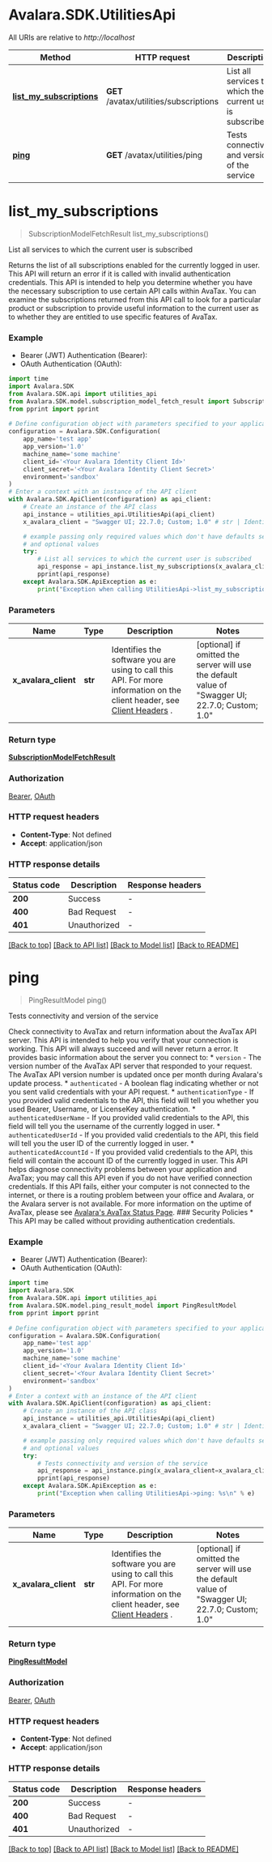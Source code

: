 # Avalara.SDK.UtilitiesApi

All URIs are relative to *http://localhost*

Method | HTTP request | Description
------------- | ------------- | -------------
[**list_my_subscriptions**](UtilitiesApi.md#list_my_subscriptions) | **GET** /avatax/utilities/subscriptions | List all services to which the current user is subscribed
[**ping**](UtilitiesApi.md#ping) | **GET** /avatax/utilities/ping | Tests connectivity and version of the service


# **list_my_subscriptions**
> SubscriptionModelFetchResult list_my_subscriptions()

List all services to which the current user is subscribed

Returns the list of all subscriptions enabled for the currently logged in user.                This API will return an error if it is called with invalid authentication credentials.                This API is intended to help you determine whether you have the necessary subscription to use certain API calls  within AvaTax.  You can examine the subscriptions returned from this API call to look for a particular product  or subscription to provide useful information to the current user as to whether they are entitled to use  specific features of AvaTax.

### Example

* Bearer (JWT) Authentication (Bearer):
* OAuth Authentication (OAuth):

```python
import time
import Avalara.SDK
from Avalara.SDK.api import utilities_api
from Avalara.SDK.model.subscription_model_fetch_result import SubscriptionModelFetchResult
from pprint import pprint
    
# Define configuration object with parameters specified to your application.
configuration = Avalara.SDK.Configuration(
    app_name='test app'
    app_version='1.0'
    machine_name='some machine'
    client_id='<Your Avalara Identity Client Id>'
    client_secret='<Your Avalara Identity Client Secret>'
    environment='sandbox'
)
# Enter a context with an instance of the API client
with Avalara.SDK.ApiClient(configuration) as api_client:
    # Create an instance of the API class
    api_instance = utilities_api.UtilitiesApi(api_client)
    x_avalara_client = "Swagger UI; 22.7.0; Custom; 1.0" # str | Identifies the software you are using to call this API.  For more information on the client header, see [Client Headers](https://developer.avalara.com/avatax/client-headers/) . (optional) if omitted the server will use the default value of "Swagger UI; 22.7.0; Custom; 1.0"

    # example passing only required values which don't have defaults set
    # and optional values
    try:
        # List all services to which the current user is subscribed
        api_response = api_instance.list_my_subscriptions(x_avalara_client=x_avalara_client)
        pprint(api_response)
    except Avalara.SDK.ApiException as e:
        print("Exception when calling UtilitiesApi->list_my_subscriptions: %s\n" % e)
```

### Parameters

Name | Type | Description  | Notes
------------- | ------------- | ------------- | -------------
 **x_avalara_client** | **str**| Identifies the software you are using to call this API.  For more information on the client header, see [Client Headers](https://developer.avalara.com/avatax/client-headers/) . | [optional] if omitted the server will use the default value of "Swagger UI; 22.7.0; Custom; 1.0"

### Return type

[**SubscriptionModelFetchResult**](SubscriptionModelFetchResult.md)

### Authorization

[Bearer](../README.md#Bearer), [OAuth](../README.md#OAuth)

### HTTP request headers

 - **Content-Type**: Not defined
 - **Accept**: application/json


### HTTP response details

| Status code | Description | Response headers |
|-------------|-------------|------------------|
**200** | Success |  -  |
**400** | Bad Request |  -  |
**401** | Unauthorized |  -  |

[[Back to top]](#) [[Back to API list]](../../../README.md#documentation-for-api-endpoints) [[Back to Model list]](../../../README.md#documentation-for-models) [[Back to README]](../../../README.md)

# **ping**
> PingResultModel ping()

Tests connectivity and version of the service

Check connectivity to AvaTax and return information about the AvaTax API server.                This API is intended to help you verify that your connection is working.  This API will always succeed and will  never return a error.  It provides basic information about the server you connect to:                * `version` - The version number of the AvaTax API server that responded to your request.  The AvaTax API version number is updated once per month during Avalara's update process.  * `authenticated` - A boolean flag indicating whether or not you sent valid credentials with your API request.  * `authenticationType` - If you provided valid credentials to the API, this field will tell you whether you used Bearer, Username, or LicenseKey authentication.  * `authenticatedUserName` - If you provided valid credentials to the API, this field will tell you the username of the currently logged in user.  * `authenticatedUserId` - If you provided valid credentials to the API, this field will tell you the user ID of the currently logged in user.  * `authenticatedAccountId` - If you provided valid credentials to the API, this field will contain the account ID of the currently logged in user.                This API helps diagnose connectivity problems between your application and AvaTax; you may call this API even  if you do not have verified connection credentials.  If this API fails, either your computer is not connected to  the internet, or there is a routing problem between your office and Avalara, or the Avalara server is not available.  For more information on the uptime of AvaTax, please see [Avalara's AvaTax Status Page](https://status.avalara.com/).  ### Security Policies  * This API may be called without providing authentication credentials. 

### Example

* Bearer (JWT) Authentication (Bearer):
* OAuth Authentication (OAuth):

```python
import time
import Avalara.SDK
from Avalara.SDK.api import utilities_api
from Avalara.SDK.model.ping_result_model import PingResultModel
from pprint import pprint
    
# Define configuration object with parameters specified to your application.
configuration = Avalara.SDK.Configuration(
    app_name='test app'
    app_version='1.0'
    machine_name='some machine'
    client_id='<Your Avalara Identity Client Id>'
    client_secret='<Your Avalara Identity Client Secret>'
    environment='sandbox'
)
# Enter a context with an instance of the API client
with Avalara.SDK.ApiClient(configuration) as api_client:
    # Create an instance of the API class
    api_instance = utilities_api.UtilitiesApi(api_client)
    x_avalara_client = "Swagger UI; 22.7.0; Custom; 1.0" # str | Identifies the software you are using to call this API.  For more information on the client header, see [Client Headers](https://developer.avalara.com/avatax/client-headers/) . (optional) if omitted the server will use the default value of "Swagger UI; 22.7.0; Custom; 1.0"

    # example passing only required values which don't have defaults set
    # and optional values
    try:
        # Tests connectivity and version of the service
        api_response = api_instance.ping(x_avalara_client=x_avalara_client)
        pprint(api_response)
    except Avalara.SDK.ApiException as e:
        print("Exception when calling UtilitiesApi->ping: %s\n" % e)
```

### Parameters

Name | Type | Description  | Notes
------------- | ------------- | ------------- | -------------
 **x_avalara_client** | **str**| Identifies the software you are using to call this API.  For more information on the client header, see [Client Headers](https://developer.avalara.com/avatax/client-headers/) . | [optional] if omitted the server will use the default value of "Swagger UI; 22.7.0; Custom; 1.0"

### Return type

[**PingResultModel**](PingResultModel.md)

### Authorization

[Bearer](../README.md#Bearer), [OAuth](../README.md#OAuth)

### HTTP request headers

 - **Content-Type**: Not defined
 - **Accept**: application/json


### HTTP response details

| Status code | Description | Response headers |
|-------------|-------------|------------------|
**200** | Success |  -  |
**400** | Bad Request |  -  |
**401** | Unauthorized |  -  |

[[Back to top]](#) [[Back to API list]](../../../README.md#documentation-for-api-endpoints) [[Back to Model list]](../../../README.md#documentation-for-models) [[Back to README]](../../../README.md)

